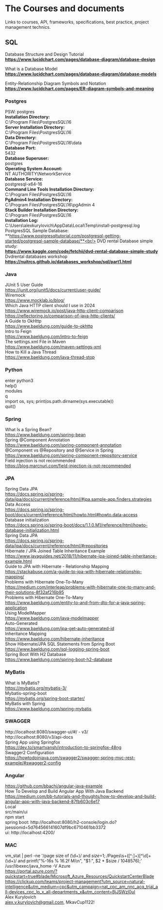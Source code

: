 # The Courses and documents

Links to courses, API, frameworks, specifications, best practice, project management technics.

## SQL

Database Structure and Design Tutorial </br>
**https://www.lucidchart.com/pages/database-diagram/database-design**

What is a Database Model </br>
**https://www.lucidchart.com/pages/database-diagram/database-models**

Entity-Relationship Diagram Symbols and Notation </br>
**https://www.lucidchart.com/pages/ER-diagram-symbols-and-meaning**

### Postgres

PSW: postgres </br>
**Installation Directory:**</br>
C:\Program Files\PostgresSQL\16<br/>
**Server Installation Directory:**<br/>
C:\Program Files\PostgresSQL\16<br/>
**Data Directory:**<br/>
C:\Program Files\PostgresSQL\16\data<br/>
**Database Port:**<br/>5432<br/>
**Database Superuser:**<br/> postgres<br/>
**Operating System Account:**<br/> NT AUTHORITY\NetworkService<br/>
**Database Service:**<br/>postgresql-x64-16<br/>
**Command Line Tools Installation Directory:**<br/>C:\Program Files\PostgresSQL\16<br/>
**PgAdmin4 Installation Directory:**<br/> 
C:\Program Files\PostgresSQL\16\pgAdmin 4
<br/>
**Stack Builder Installation Directory:**<br/> 
C:\Program Files\PostgresSQL\16<br/>
**Installation Log:** <br/>C:\Users\alexkurylovich\AppData\Local\Temp\install-postgresql.log<br/>
PostgresSQL Sample Database:
**https://www.postgresqltutorial.com/postgresql-getting-started/postgresql-sample-database/**<br/>
DVD rental Database simple study: <br/>
**https://www.kaggle.com/code/fetchii/dvd-rental-database-simple-study** <br/>
Dvdrental databases workshop
**https://nuitrcs.github.io/databases_workshop/sql/part1.html**

### Java

JUnit 5 User Guide<br/>
https://junit.org/junit5/docs/current/user-guide/<br/>
Wiremock<br/>
https://www.mocklab.io/blog/<br/>
Which Java HTTP client should I use in 2024<br/>
https://www.wiremock.io/post/java-http-client-comparison<br/>
https://reflectoring.io/comparison-of-java-http-clients/<br/>
A Guide to OkHttp<br/>
https://www.baeldung.com/guide-to-okhttp<br/>
Intro to Feign<br/>
https://www.baeldung.com/intro-to-feign<br/>
The settings.xml File in Maven<br/>
https://www.baeldung.com/maven-settings-xml<br/>
How to Kill a Java Thread<br/>
https://www.baeldung.com/java-thread-stop


### Python

enter python3<br/>
help()<br/>
modules<br/>
q<br/>
import os, sys; print(os.path.dirname(sys.executable))<br>
quit()

### Spring

What Is a Spring Bean?<br/>
https://www.baeldung.com/spring-bean<br/>
Spring @Component Annotation<br/>
https://www.baeldung.com/spring-component-annotation<br/>
@Component vs @Repository and @Service in Spring
https://www.baeldung.com/spring-component-repository-service<br/>
Field injection is not recommended<br/>
https://blog.marcnuri.com/field-injection-is-not-recommended

### JPA

Spring Data JPA<br/>
https://docs.spring.io/spring-data/jpa/docs/current/reference/html/#jpa.sample-app.finders.strategies<br/>
Data Access<br/>
https://docs.spring.io/spring-boot/docs/current/reference/html/howto.html#howto.data-access<br/>
Database initialization<br/>
https://docs.spring.io/spring-boot/docs/1.1.0.M1/reference/html/howto-database-initialization.html<br/>
Spring Data JPA<br/>
https://docs.spring.io/spring-data/jpa/docs/current/reference/html/#repositories<br/>
Hibernate / JPA Joined Table Inheritance Example<br/>
https://www.javaguides.net/2018/11/hibernate-jpa-joined-table-inheritance-example.html<br/>
Guide to JPA with Hibernate - Relationship Mapping<br/>
https://stackabuse.com/a-guide-to-jpa-with-hibernate-relationship-mapping/<br/>
Problems with Hibernate One-To-Many<br/>
https://medium.com/interleap/problems-with-hibernate-one-to-many-and-their-solutions-8f32af216b95<br/>
Problems with Hibernate One-To-Many<br/>
https://www.baeldung.com/entity-to-and-from-dto-for-a-java-spring-application<br/>
Using ModelMapper<br/>
https://www.baeldung.com/java-modelmapper<br/>
Auto-Generated<br/>
https://www.baeldung.com/jpa-get-auto-generated-id<br/>
Inheritance Mapping<br/>
https://www.baeldung.com/hibernate-inheritance<br/>
Show Hibernate/JPA SQL Statements from Spring Boot<br/>
https://www.baeldung.com/sql-logging-spring-boot<br/>
Spring Boot With H2 Database</br>
https://www.baeldung.com/spring-boot-h2-database<br/>

### MyBatis

What is MyBatis?<br/>
https://mybatis.org/mybatis-3/<br/>
Mybatis-spring-boot<br/>
https://mybatis.org/spring-boot-starter/<br/>
MyBatis with Spring<br/>
https://www.baeldung.com/spring-mybatis<br/>

### SWAGGER

http://localhost:8080/swagger-ui/#/ - v3/<br/>
http://localhost:8080/v3/api-docs<br/>
Spring App using Springfox<br/>
https://dev.to/smartyansh/introduction-to-springfox-48ng<br/>
Swagger2 Configuration<br/>
https://howtodoinjava.com/swagger2/swagger-spring-mvc-rest-example/#swagger2-config<br/>

### Angular

https://github.com/bbachi/angular-java-example<br/>
How To Develop and Build Angular App With Java Backend<br/>
https://medium.com/bb-tutorials-and-thoughts/how-to-develop-and-build-angular-app-with-java-backend-87fb603c6e17<br/>
Local<br/>
src/main/ui<br/>
npm start<br/>
spring boot: http://localhost:8080/h2-console/login.do?jsessionid=5d764566141607df9bc6710461bb3372<br/>
ui: http://localhost:4200/<br/>

### MAC

vm_stat | perl -ne '/page size of (\d+)/ and $size=$1; /Pages\s+([^:]+)[^\d]+(\d+)/ and printf("%-16s % 16.2f Mi\n", "$1:", $2 * $size / 1048576);'
/usr/libexec/java_home -V
Azure<br/>
https://portal.azure.com/?quickstart=true#blade/Microsoft_Azure_Resources/QuickstartCenterBlade<br/>
https://clickup.com/teams/project-management?utm_source=natural-intelligence&utm_medium=cpc&utm_campaign=nat_cpc_am_nnc_acq_trial_all-devices_cpc_lp_x_all-departments_x&utm_content=BjJSWzl0uI<br/>
Alex Kurylovich<br/> 
alex.v.kurylovich@gmail.com, MkavCup1122!






